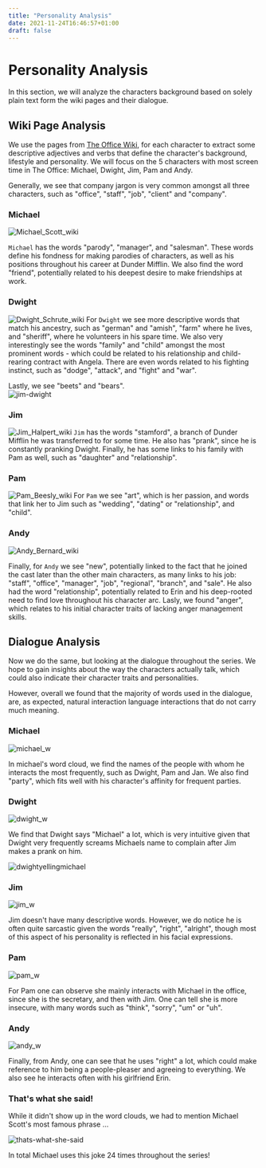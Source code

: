 ```yaml
---
title: "Personality Analysis"
date: 2021-11-24T16:46:57+01:00
draft: false
---
```


# Personality Analysis

In this section, we will analyze the characters background based on solely plain text form the wiki pages and their dialogue.

## Wiki Page Analysis

We use the pages from [The Office Wiki](https://theoffice.fandom.com/wiki/Main_Page), for each character to extract some descriptive adjectives and verbs that define the character's background, lifestyle and personality. We will focus on the 5 characters with most screen time in The Office: Michael, Dwight, Jim, Pam and Andy.

Generally, we see that company jargon is very common amongst all three characters, such as "office", "staff", "job", "client" and "company".

### Michael
![Michael_Scott_wiki]({{<baseurl>}}/images/Michael_Scott_wiki.png)

`Michael` has the words "parody", "manager", and "salesman". These words define his fondness for making parodies of characters, as well as his positions throughout his career at Dunder Mifflin. We also find the word "friend", potentially related to his deepest desire to make friendships at work.

### Dwight
![Dwight_Schrute_wiki]({{<baseurl>}}/images/Dwight_Schrute_wiki.png)
For `Dwight` we see more descriptive words that match his ancestry, such as "german" and "amish", "farm" where he lives, and "sheriff", where he volunteers in his spare time. We also very interestingly see the words "family" and "child" amongst the most prominent words - which could be related to his relationship and child-rearing contract with Angela. There are even words related to his fighting instinct, such as "dodge", "attack", and "fight" and "war". 

Lastly, we see "beets" and "bears".  
![jim-dwight]({{<baseurl>}}/images/jim-dwight.gif)

### Jim

![Jim_Halpert_wiki]({{<baseurl>}}/images/Jim_Halpert_wiki.png)
`Jim` has the words "stamford", a branch of Dunder Mifflin he was transferred to for some time. He also has "prank", since he is constantly pranking Dwight. Finally, he has some links to his family with Pam as well, such as "daughter" and "relationship".

### Pam
![Pam_Beesly_wiki]({{<baseurl>}}/images/Pam_Beesly_wiki.png)
For `Pam` we see "art", which is her passion, and words that link her to Jim such as "wedding", "dating" or "relationship", and "child".

### Andy
![Andy_Bernard_wiki]({{<baseurl>}}/images/Andy_Bernard_wiki.png)

Finally, for `Andy` we see "new", potentially linked to the fact that he joined the cast later than the other main characters, as many links to his job: "staff", "office", "manager", "job", "regional", "branch", and "sale". He also had the word "relationship", potentially related to Erin and his deep-rooted need to find love throughout his character arc. Lasly, we found "anger", which relates to his initial character traits of lacking anger management skills.

## Dialogue Analysis

Now we do the same, but looking at the dialogue throughout the series. We hope to gain insights about the way the characters actually talk, which could also indicate their character traits and personalities. 

However, overall we found that the majority of words used in the dialogue, are, as expected, natural interaction language interactions that do not carry much meaning. 

### Michael
![michael_w]({{<baseurl>}}/images/wordclouds/michael_w.PNG)

In michael's word cloud, we find the names of the people with whom he interacts the most frequently, such as Dwight, Pam and Jan. We also find "party", which fits well with his character's affinity for frequent parties.

### Dwight
![dwight_w]({{<baseurl>}}/images/wordclouds/dwight_w.PNG)

We find that Dwight says "Michael" a lot, which is very intuitive given that Dwight very frequently screams Michaels name to complain after Jim makes a prank on him.

![dwightyellingmichael]({{<baseurl>}}/images/dwightyellingmichael.jpg)

### Jim
![jim_w]({{<baseurl>}}/images/wordclouds/jim_w.PNG)

Jim doesn't have many descriptive words. However, we do notice he is often quite sarcastic given the words "really", "right", "alright", though most of this aspect of his personality is reflected in his facial expressions.

### Pam
![pam_w]({{<baseurl>}}/images/wordclouds/pam_w.PNG)

For Pam one can observe she mainly interacts with Michael in the office, since she is the secretary, and then with Jim. One can tell she is more insecure, with many words such as "think", "sorry", "um" or "uh".

### Andy
![andy_w]({{<baseurl>}}/images/wordclouds/andy_w.PNG)

Finally, from Andy, one can see that he uses "right" a lot, which could make reference to him being a people-pleaser and agreeing to everything. We also see he interacts often with his girlfriend Erin.

### That's what she said!

While it didn't show up in the word clouds, we had to mention Michael Scott's most famous phrase ...

![thats-what-she-said]({{<baseurl>}}/images/thats-what-she-said.gif)

In total Michael uses this joke 24 times throughout the series!